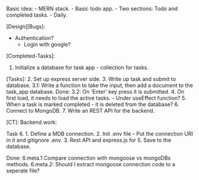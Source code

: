Basic idea:
    - MERN stack.
    - Basic todo app.
        - Two sections: Todo and completed tasks.
        - Daily.

[Design][Bugs]:
- Authentication?
    - Login with google?

[Completed-Tasks]:
1. Initialize a database for task app - collection for tasks.


[Tasks]:
2. Set up express server side.
3. Write up task and submit to database.
    3.1: Write a function to take the input, then add a document to the task_app database.
    Done: 3.2: On 'Enter' key press it is submitted.
4. On first load, it needs to load the active tasks.
    - Under useEffect function?
5. When a task is marked completed - it is deleted from the database?
6. Connect to MongoDB.
7. Write an REST API for the backend.





[CT]: Backend work:

Task 6.
    1. Define a MDB connection.
    2. Init .env file
        - Put the connection URI in it and gitignore .env.
    3. Rest API and express.js for 
    5. Save to the database.


Done: 6.meta.1 Compare connection with mongoose vs mongoDBs methods.
6.meta.2: Should I extract mongoose connection code to a seperate file?






